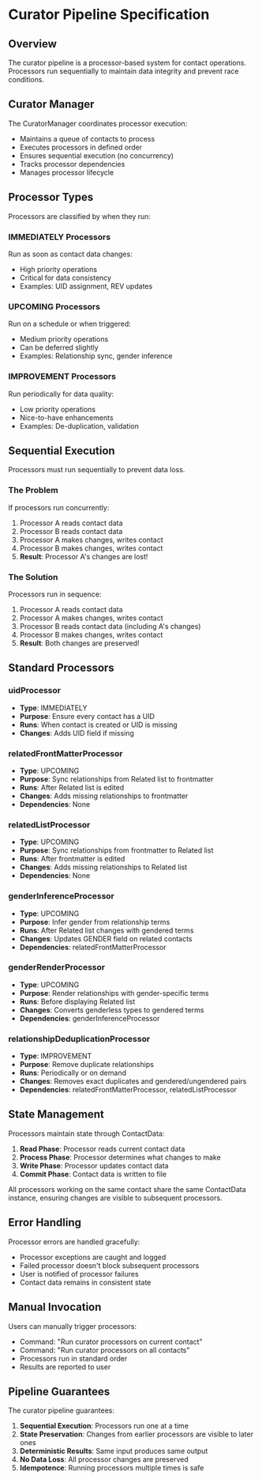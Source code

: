 # Curator Pipeline Specification

## Overview

The curator pipeline is a processor-based system for contact operations. Processors run sequentially to maintain data integrity and prevent race conditions.

## Curator Manager

The CuratorManager coordinates processor execution:
- Maintains a queue of contacts to process
- Executes processors in defined order
- Ensures sequential execution (no concurrency)
- Tracks processor dependencies
- Manages processor lifecycle

## Processor Types

Processors are classified by when they run:

### IMMEDIATELY Processors

Run as soon as contact data changes:
- High priority operations
- Critical for data consistency
- Examples: UID assignment, REV updates

### UPCOMING Processors

Run on a schedule or when triggered:
- Medium priority operations
- Can be deferred slightly
- Examples: Relationship sync, gender inference

### IMPROVEMENT Processors

Run periodically for data quality:
- Low priority operations
- Nice-to-have enhancements
- Examples: De-duplication, validation

## Sequential Execution

Processors must run sequentially to prevent data loss.

### The Problem

If processors run concurrently:
1. Processor A reads contact data
2. Processor B reads contact data
3. Processor A makes changes, writes contact
4. Processor B makes changes, writes contact
5. **Result**: Processor A's changes are lost!

### The Solution

Processors run in sequence:
1. Processor A reads contact data
2. Processor A makes changes, writes contact
3. Processor B reads contact data (including A's changes)
4. Processor B makes changes, writes contact
5. **Result**: Both changes are preserved!

## Standard Processors

### uidProcessor

- **Type**: IMMEDIATELY
- **Purpose**: Ensure every contact has a UID
- **Runs**: When contact is created or UID is missing
- **Changes**: Adds UID field if missing

### relatedFrontMatterProcessor

- **Type**: UPCOMING
- **Purpose**: Sync relationships from Related list to frontmatter
- **Runs**: After Related list is edited
- **Changes**: Adds missing relationships to frontmatter
- **Dependencies**: None

### relatedListProcessor

- **Type**: UPCOMING
- **Purpose**: Sync relationships from frontmatter to Related list
- **Runs**: After frontmatter is edited
- **Changes**: Adds missing relationships to Related list
- **Dependencies**: None

### genderInferenceProcessor

- **Type**: UPCOMING
- **Purpose**: Infer gender from relationship terms
- **Runs**: After Related list changes with gendered terms
- **Changes**: Updates GENDER field on related contacts
- **Dependencies**: relatedFrontMatterProcessor

### genderRenderProcessor

- **Type**: UPCOMING
- **Purpose**: Render relationships with gender-specific terms
- **Runs**: Before displaying Related list
- **Changes**: Converts genderless types to gendered terms
- **Dependencies**: genderInferenceProcessor

### relationshipDeduplicationProcessor

- **Type**: IMPROVEMENT
- **Purpose**: Remove duplicate relationships
- **Runs**: Periodically or on demand
- **Changes**: Removes exact duplicates and gendered/ungendered pairs
- **Dependencies**: relatedFrontMatterProcessor, relatedListProcessor

## State Management

Processors maintain state through ContactData:

1. **Read Phase**: Processor reads current contact data
2. **Process Phase**: Processor determines what changes to make
3. **Write Phase**: Processor updates contact data
4. **Commit Phase**: Contact data is written to file

All processors working on the same contact share the same ContactData instance, ensuring changes are visible to subsequent processors.

## Error Handling

Processor errors are handled gracefully:
- Processor exceptions are caught and logged
- Failed processor doesn't block subsequent processors
- User is notified of processor failures
- Contact data remains in consistent state

## Manual Invocation

Users can manually trigger processors:
- Command: "Run curator processors on current contact"
- Command: "Run curator processors on all contacts"
- Processors run in standard order
- Results are reported to user

## Pipeline Guarantees

The curator pipeline guarantees:
1. **Sequential Execution**: Processors run one at a time
2. **State Preservation**: Changes from earlier processors are visible to later ones
3. **Deterministic Results**: Same input produces same output
4. **No Data Loss**: All processor changes are preserved
5. **Idempotence**: Running processors multiple times is safe
